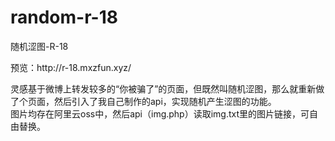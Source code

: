 # random-r-18
 随机涩图-R-18
 <p>预览：http://r-18.mxzfun.xyz/</p>
灵感基于微博上转发较多的“你被骗了”的页面，但既然叫随机涩图，那么就重新做了个页面，然后引入了我自己制作的api，实现随机产生涩图的功能。
<br>
图片均存在阿里云oss中，然后api（img.php）读取img.txt里的图片链接，可自由替换。
